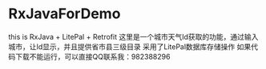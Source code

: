 # RxJavaForDemo
this is RxJava + LitePal + Retrofit
这里是一个城市天气Id获取的功能，通过输入城市，让Id显示，并且提供省市县三级目录
采用了LitePal数据库存储操作
如果代码下载不能运行，可以直接QQ联系我：982388296

